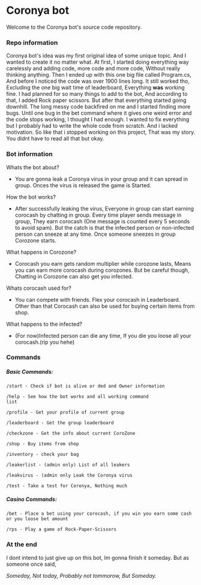<h1><b>Coronya bot</b></h1>

Welcome to the Coronya bot's source code repository.

<h3>Repo information</h3>

Coronya bot's idea was my first original idea of some unique topic. And I wanted to create it no matter what.
At first, I started doing everything way carelessly and adding code, more code and more code, Without really thinking anything.
Then I ended up with this one big file called Program.cs, And before I noticed the code was over 1900 lines long. It still worked tho, Excluding the one big wait time of leaderboard, Everything <b>was</b> working fine.
I had planned for so many things to add to the bot, And according to that, I added Rock paper scissors. But after that everything started going downhill. The long messy code backfired on me and I started finding more bugs.
Until one bug in the bet command where it gives one weird error and the code stops working, I thought I had enough. I wanted to fix everything but I probably had to write the whole code from scratch. And i lacked motivation.
So like that i stopped working on this project, That was my story. You didnt have to read all that but okay.

<h3>Bot information</h3>

Whats the bot about?
- You are gonna leak a Coronya virus in your group and it can spread in group. Onces the virus is released the game is Started.

How the bot works?
- After successfully leaking the virus, Everyone in group can start earning corocash by chatting in group.
Every time player sends message in group, They earn corocash (One message is counted every 5 seconds to avoid spam).
But the catch is that the infected person or non-infected person can sneeze at any time. Once someone sneezes in group Corozone starts.

What happens in Corozone?
- Corocash you earn gets random multiplier while corozone lasts, Means you can earn more corocash during corozones. But be careful though, Chatting in Corozone can also get you infected.

Whats corocash used for?
- You can compete with friends. Flex your corocash in Leaderboard. Other than that Corocash can also be used for buying certain items from shop.

What happens to the infected?
- (For now)Infected person can die any time, If you die you loose all your corocash.(rip you hehe)

<h3>Commands</h3>

<h5>Basic Commands:</h5>
<code>/start - Check if bot is alive or ded and Owner information</code>

<code>/help - See how the bot works and all working command list</code>

<code>/profile - Get your profile of current group</code>

<code>/leaderboard - Get the group leaderboard</code>

<code>/checkzone - Get the info about current CoroZone</code>

<code>/shop - Buy items from shop</code>

<code>/inventory - check your bag</code>

<code>/leakerlist - (admin only) List of all leakers</code>

<code>/leakvirus - (admin only Leak the Coronya virus</code>

<code>/test - Take a test for Coronya, Nothing much</code>

<h5>Casino Commands:</h5>
<code>/bet - Place a bet using your corocash, if you win you earn some cash or you loose bet amount</code>

<code>/rps - Play a game of Rock-Paper-Scissors</code>

<h3>At the end</h3>
I dont intend to just give up on this bot, Im gonna finish it someday.
But as someone once said, 

<i>Someday, Not today, Probably not tommorow, But Someday.</i>
